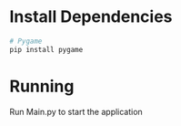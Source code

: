 # Install Dependencies

```Bash
# Pygame
pip install pygame
```

# Running

Run Main.py to start the application